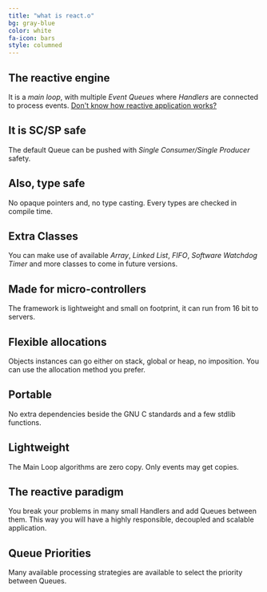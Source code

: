 ```yaml
---
title: "what is react.o"
bg: gray-blue
color: white
fa-icon: bars
style: columned
---
```

<cnt>
<h2>The reactive engine</h2>
<p>It is a <em>main loop</em>, with multiple <em>Event Queues</em> where <em>Handlers</em> are connected to process events.
<a href="https://gist.github.com/staltz/868e7e9bc2a7b8c1f754">Don't know how reactive application works?</a>
</p>
</cnt>

<cnt>
<h2>It is SC/SP safe</h2>
<p>The default Queue can be pushed with <em>Single Consumer/Single Producer</em> safety.</p>
</cnt>

<cnt>
<h2>Also, type safe</h2>
<p>No opaque pointers and, no type casting. Every types are checked in compile time.</p>
</cnt>

<cnt>
<h2>Extra Classes</h2>
<p>You can make use of available <em>Array</em>, <em>Linked List</em>, <em>FIFO</em>, <em>Software Watchdog Timer</em> and more classes to come in future versions.</p>
</cnt>

<cnt>
<h2>Made for micro-controllers</h2>
<p>The framework is lightweight and small on footprint, it can run from 16 bit to servers.</p>
</cnt>

<cnt>
<h2>Flexible allocations</h2>
<p>Objects instances can go either on stack, global or heap, no imposition. You can use the allocation method you prefer.</p>
</cnt>

<cnt>
<h2>Portable</h2>
<p>No extra dependencies beside the GNU C standards and a few stdlib functions.</p>
</cnt>

<cnt>
<h2>Lightweight</h2>
<p>The Main Loop algorithms are zero copy. Only events may get copies.</p>
</cnt>

<cnt>
<h2>The reactive paradigm</h2>
<p>You break your problems in many small Handlers and add Queues between them. This way you will have a highly responsible, decoupled and scalable application.</p>
</cnt>

<cnt>
<h2>Queue Priorities</h2>
<p>Many available processing strategies are available to select the priority between Queues.</p>
</cnt>
